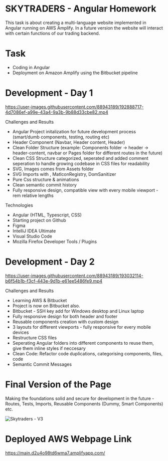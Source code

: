# SKYTRADERS - Angular Homework

This task is about creating a multi-language website implemented in Angular running on AWS Amplify. In a future version the website will interact with certain functions of our trading backend.

# Task
- Coding in Angular
- Deployment on Amazon Amplify using the Bitbucket pipeline

# Development - Day 1

https://user-images.githubusercontent.com/88943189/192888717-4d7086ef-a99e-43a4-9a3b-9b88d33cbe82.mp4

Challenges and Results
- Angular Project initalization for future development process (smart/dumb components, testing, routing etc)
- Header Component (Navbar, Header content, Header)
- Clean Folder Structure (example: Components folder -> header -> header-content, navbar or Pages folder for different routes in the future)
- Clean CSS Structure categorized, seperated and added comment seperation to handle growing codebase in CSS files for readability
- SVG, Images comes from Assets folder
- SVG Imports with <mat-icon>, MatIconRegistry, DomSanitizer
- Pure Css structure & animations
- Clean semantic commit history
- Fully responsive design, compatible view with every mobile viewport - rem relative lengths
  
Technologies
- Angular (HTML, Typescript, CSS)
- Starting project on Github
- Figma
- IntelliJ IDEA Ultimate
- Visual Studio Code
- Mozilla Firefox Developer Tools / Plugins

# Development - Day 2

https://user-images.githubusercontent.com/88943189/193032114-b6f54b1b-f3cf-443e-9d1b-e61ee5486fe9.mp4

Challenges and Results
- Learning AWS & Bitbucket
- Project is now on Bitbucket also.
- Bitbucket - SSH key add for Windows desktop and Linux laptop
- Fully responsive design for both header and footer
- Reusable components creation with custom design
- 3 layouts for different viewports - fully responsive for every mobile devices
- Restructure CSS files
- Seperating Angular folders into different components to reuse them, give them inline styles if neccesary
- Clean Code: Refactor code duplications, categorising components, files, code
- Semantic Commit Messages

# Final Version of the Page
Making the foundations solid and secure for development in the future - Routes, Tests, Imports, Reusable Components (Dummy, Smart Components) etc.
  
![Skytraders - V3](https://user-images.githubusercontent.com/88943189/193121003-9bb9bab2-f4aa-49c0-b50e-0f17d7bcc77b.png)

# Deployed AWS Webpage Link
  
https://main.d2u4o98td6wma7.amplifyapp.com/
